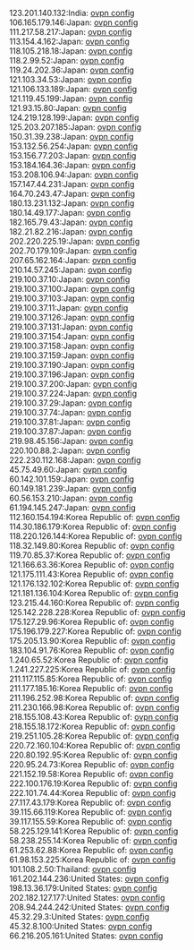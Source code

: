 123.201.140.132:India: [ovpn config](vpn/123_201_140_132.ovpn)  
106.165.179.146:Japan: [ovpn config](vpn/106_165_179_146.ovpn)  
111.217.58.217:Japan: [ovpn config](vpn/111_217_58_217.ovpn)  
113.154.4.162:Japan: [ovpn config](vpn/113_154_4_162.ovpn)  
118.105.218.18:Japan: [ovpn config](vpn/118_105_218_18.ovpn)  
118.2.99.52:Japan: [ovpn config](vpn/118_2_99_52.ovpn)  
119.24.202.36:Japan: [ovpn config](vpn/119_24_202_36.ovpn)  
121.103.34.53:Japan: [ovpn config](vpn/121_103_34_53.ovpn)  
121.106.133.189:Japan: [ovpn config](vpn/121_106_133_189.ovpn)  
121.119.45.199:Japan: [ovpn config](vpn/121_119_45_199.ovpn)  
121.93.15.80:Japan: [ovpn config](vpn/121_93_15_80.ovpn)  
124.219.128.199:Japan: [ovpn config](vpn/124_219_128_199.ovpn)  
125.203.207.185:Japan: [ovpn config](vpn/125_203_207_185.ovpn)  
150.31.39.238:Japan: [ovpn config](vpn/150_31_39_238.ovpn)  
153.132.56.254:Japan: [ovpn config](vpn/153_132_56_254.ovpn)  
153.156.77.203:Japan: [ovpn config](vpn/153_156_77_203.ovpn)  
153.184.164.36:Japan: [ovpn config](vpn/153_184_164_36.ovpn)  
153.208.106.94:Japan: [ovpn config](vpn/153_208_106_94.ovpn)  
157.147.44.231:Japan: [ovpn config](vpn/157_147_44_231.ovpn)  
164.70.243.47:Japan: [ovpn config](vpn/164_70_243_47.ovpn)  
180.13.231.132:Japan: [ovpn config](vpn/180_13_231_132.ovpn)  
180.14.49.177:Japan: [ovpn config](vpn/180_14_49_177.ovpn)  
182.165.79.43:Japan: [ovpn config](vpn/182_165_79_43.ovpn)  
182.21.82.216:Japan: [ovpn config](vpn/182_21_82_216.ovpn)  
202.220.225.19:Japan: [ovpn config](vpn/202_220_225_19.ovpn)  
202.70.179.109:Japan: [ovpn config](vpn/202_70_179_109.ovpn)  
207.65.162.164:Japan: [ovpn config](vpn/207_65_162_164.ovpn)  
210.14.57.245:Japan: [ovpn config](vpn/210_14_57_245.ovpn)  
219.100.37.10:Japan: [ovpn config](vpn/219_100_37_10.ovpn)  
219.100.37.100:Japan: [ovpn config](vpn/219_100_37_100.ovpn)  
219.100.37.103:Japan: [ovpn config](vpn/219_100_37_103.ovpn)  
219.100.37.11:Japan: [ovpn config](vpn/219_100_37_11.ovpn)  
219.100.37.126:Japan: [ovpn config](vpn/219_100_37_126.ovpn)  
219.100.37.131:Japan: [ovpn config](vpn/219_100_37_131.ovpn)  
219.100.37.154:Japan: [ovpn config](vpn/219_100_37_154.ovpn)  
219.100.37.158:Japan: [ovpn config](vpn/219_100_37_158.ovpn)  
219.100.37.159:Japan: [ovpn config](vpn/219_100_37_159.ovpn)  
219.100.37.190:Japan: [ovpn config](vpn/219_100_37_190.ovpn)  
219.100.37.196:Japan: [ovpn config](vpn/219_100_37_196.ovpn)  
219.100.37.200:Japan: [ovpn config](vpn/219_100_37_200.ovpn)  
219.100.37.224:Japan: [ovpn config](vpn/219_100_37_224.ovpn)  
219.100.37.29:Japan: [ovpn config](vpn/219_100_37_29.ovpn)  
219.100.37.74:Japan: [ovpn config](vpn/219_100_37_74.ovpn)  
219.100.37.81:Japan: [ovpn config](vpn/219_100_37_81.ovpn)  
219.100.37.87:Japan: [ovpn config](vpn/219_100_37_87.ovpn)  
219.98.45.156:Japan: [ovpn config](vpn/219_98_45_156.ovpn)  
220.100.88.2:Japan: [ovpn config](vpn/220_100_88_2.ovpn)  
222.230.112.168:Japan: [ovpn config](vpn/222_230_112_168.ovpn)  
45.75.49.60:Japan: [ovpn config](vpn/45_75_49_60.ovpn)  
60.142.101.159:Japan: [ovpn config](vpn/60_142_101_159.ovpn)  
60.149.181.239:Japan: [ovpn config](vpn/60_149_181_239.ovpn)  
60.56.153.210:Japan: [ovpn config](vpn/60_56_153_210.ovpn)  
61.194.145.247:Japan: [ovpn config](vpn/61_194_145_247.ovpn)  
112.160.154.194:Korea Republic of: [ovpn config](vpn/112_160_154_194.ovpn)  
114.30.186.179:Korea Republic of: [ovpn config](vpn/114_30_186_179.ovpn)  
118.220.126.144:Korea Republic of: [ovpn config](vpn/118_220_126_144.ovpn)  
118.32.149.80:Korea Republic of: [ovpn config](vpn/118_32_149_80.ovpn)  
119.70.85.37:Korea Republic of: [ovpn config](vpn/119_70_85_37.ovpn)  
121.166.63.36:Korea Republic of: [ovpn config](vpn/121_166_63_36.ovpn)  
121.175.111.43:Korea Republic of: [ovpn config](vpn/121_175_111_43.ovpn)  
121.176.132.102:Korea Republic of: [ovpn config](vpn/121_176_132_102.ovpn)  
121.181.136.104:Korea Republic of: [ovpn config](vpn/121_181_136_104.ovpn)  
123.215.44.160:Korea Republic of: [ovpn config](vpn/123_215_44_160.ovpn)  
125.142.228.228:Korea Republic of: [ovpn config](vpn/125_142_228_228.ovpn)  
175.127.29.96:Korea Republic of: [ovpn config](vpn/175_127_29_96.ovpn)  
175.196.179.227:Korea Republic of: [ovpn config](vpn/175_196_179_227.ovpn)  
175.205.13.90:Korea Republic of: [ovpn config](vpn/175_205_13_90.ovpn)  
183.104.91.76:Korea Republic of: [ovpn config](vpn/183_104_91_76.ovpn)  
1.240.65.52:Korea Republic of: [ovpn config](vpn/1_240_65_52.ovpn)  
1.241.227.225:Korea Republic of: [ovpn config](vpn/1_241_227_225.ovpn)  
211.117.115.85:Korea Republic of: [ovpn config](vpn/211_117_115_85.ovpn)  
211.177.185.16:Korea Republic of: [ovpn config](vpn/211_177_185_16.ovpn)  
211.196.252.98:Korea Republic of: [ovpn config](vpn/211_196_252_98.ovpn)  
211.230.166.98:Korea Republic of: [ovpn config](vpn/211_230_166_98.ovpn)  
218.155.108.43:Korea Republic of: [ovpn config](vpn/218_155_108_43.ovpn)  
218.155.18.172:Korea Republic of: [ovpn config](vpn/218_155_18_172.ovpn)  
219.251.105.28:Korea Republic of: [ovpn config](vpn/219_251_105_28.ovpn)  
220.72.160.104:Korea Republic of: [ovpn config](vpn/220_72_160_104.ovpn)  
220.80.192.95:Korea Republic of: [ovpn config](vpn/220_80_192_95.ovpn)  
220.95.24.73:Korea Republic of: [ovpn config](vpn/220_95_24_73.ovpn)  
221.152.19.58:Korea Republic of: [ovpn config](vpn/221_152_19_58.ovpn)  
222.100.176.19:Korea Republic of: [ovpn config](vpn/222_100_176_19.ovpn)  
222.101.74.44:Korea Republic of: [ovpn config](vpn/222_101_74_44.ovpn)  
27.117.43.179:Korea Republic of: [ovpn config](vpn/27_117_43_179.ovpn)  
39.115.66.119:Korea Republic of: [ovpn config](vpn/39_115_66_119.ovpn)  
39.117.155.59:Korea Republic of: [ovpn config](vpn/39_117_155_59.ovpn)  
58.225.129.141:Korea Republic of: [ovpn config](vpn/58_225_129_141.ovpn)  
58.238.255.14:Korea Republic of: [ovpn config](vpn/58_238_255_14.ovpn)  
61.253.62.88:Korea Republic of: [ovpn config](vpn/61_253_62_88.ovpn)  
61.98.153.225:Korea Republic of: [ovpn config](vpn/61_98_153_225.ovpn)  
101.108.2.50:Thailand: [ovpn config](vpn/101_108_2_50.ovpn)  
161.202.144.236:United States: [ovpn config](vpn/161_202_144_236.ovpn)  
198.13.36.179:United States: [ovpn config](vpn/198_13_36_179.ovpn)  
202.182.127.177:United States: [ovpn config](vpn/202_182_127_177.ovpn)  
208.94.244.242:United States: [ovpn config](vpn/208_94_244_242.ovpn)  
45.32.29.3:United States: [ovpn config](vpn/45_32_29_3.ovpn)  
45.32.8.100:United States: [ovpn config](vpn/45_32_8_100.ovpn)  
66.216.205.161:United States: [ovpn config](vpn/66_216_205_161.ovpn)  
